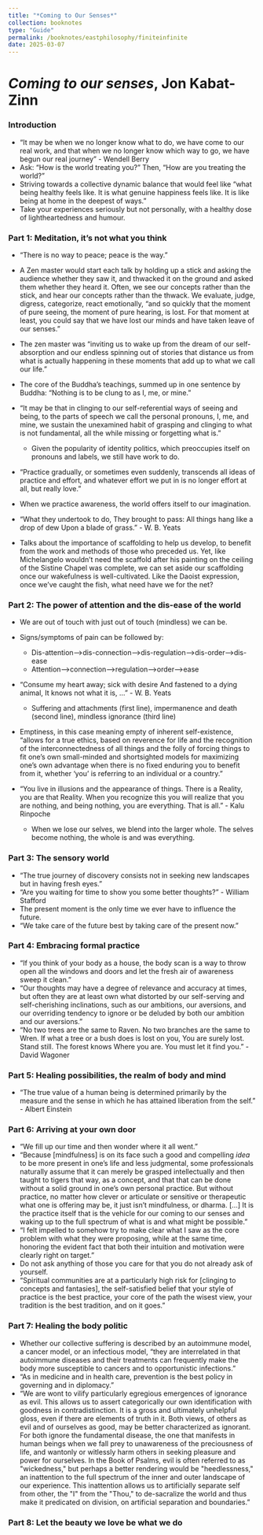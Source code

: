 ```yaml
---
title: "*Coming to Our Senses*"
collection: booknotes
type: "Guide"
permalink: /booknotes/eastphilosophy/finiteinfinite
date: 2025-03-07
---
```


# *Coming to our senses*, Jon Kabat-Zinn

### Introduction

- “It may be when we no longer know what to do, we have come to our real work, and that when we no longer know which way to go, we have begun our real journey” - Wendell Berry
- Ask: “How is the world treating you?” Then, “How are you treating the world?”
- Striving towards a collective dynamic balance that would feel like “what being healthy feels like. It is what genuine happiness feels like. It is like being at home in the deepest of ways.”
- Take your experiences seriously but not personally, with a healthy dose of lightheartedness and humour.

### Part 1: Meditation, it’s not what you think

- “There is no way to peace; peace is the way.”
- A Zen master would start each talk by holding up a stick and asking the audience whether they saw it, and thwacked it on the ground and asked them whether they heard it. Often, we see our concepts rather than the stick, and hear our concepts rather than the thwack. We evaluate, judge, digress, categorize, react emotionally, “and so quickly that the moment of pure seeing, the moment of pure hearing, is lost. For that moment at least, you could say that we have lost our minds and have taken leave of our senses.”
- The zen master was “inviting us to wake up from the dream of our self-absorption and our endless spinning out of stories that distance us from what is actually happening in these moments that add up to what we call our life.”
- The core of the Buddha’s teachings, summed up in one sentence by Buddha: “Nothing is to be clung to as I, me, or mine.”
- “It may be that in clinging to our self-referential ways of seeing and being, to the parts of speech we call the personal pronouns, I, me, and mine, we sustain the unexamined habit of grasping and clinging to what is not fundamental, all the while missing or forgetting what is.”
	- Given the popularity of identity politics, which preoccupies itself on pronouns and labels, we still have work to do.

- “Practice gradually, or sometimes even suddenly, transcends all ideas of practice and effort, and whatever effort we put in is no longer effort at all, but really love.”
- When we practice awareness, the world offers itself to our imagination.
- “What they undertook to do, They brought to pass: All things hang like a drop of dew Upon a blade of grass.” - W. B. Yeats
- Talks about the importance of scaffolding to help us develop, to benefit from the work and methods of those who preceded us. Yet, like Michelangelo wouldn’t need the scaffold after his painting on the ceiling of the Sistine Chapel was complete, we can set aside our scaffolding once our wakefulness is well-cultivated. Like the Daoist expression, once we’ve caught the fish, what need have we for the net?

### Part 2: The power of attention and the dis-ease of the world

- We are out of touch with just out of touch (mindless) we can be.
- Signs/symptoms of pain can be followed by:
	- Dis-attention—>dis-connection—>dis-regulation—>dis-order—>dis-ease
	- Attention—>connection—>regulation—>order—>ease

- “Consume my heart away; sick with desire And fastened to a dying animal, It knows not what it is, …” - W. B. Yeats
	- Suffering and attachments (first line), impermanence and death (second line), mindless ignorance (third line)

- Emptiness, in this case meaning empty of inherent self-existence, “allows for a true ethics, based on reverence for life and the recognition of the interconnectedness of all things and the folly of forcing things to fit one’s own small-minded and shortsighted models for maximizing one’s own advantage when there is no fixed enduring you to benefit from it, whether ‘you’ is referring to an individual or a country.”
- “You live in illusions and the appearance of things. There is a Reality, you are that Reality. When you recognize this you will realize that you are nothing, and being nothing, you are everything. That is all.” - Kalu Rinpoche

	- When we lose our selves, we blend into the larger whole. The selves become nothing, the whole is and was everything.

### Part 3: The sensory world

- “The true journey of discovery consists not in seeking new landscapes but in having fresh eyes.”
- “Are you waiting for time to show you some better thoughts?” - William Stafford
- The present moment is the only time we ever have to influence the future.
- “We take care of the future best by taking care of the present now.”

### Part 4: Embracing formal practice

- “If you think of your body as a house, the body scan is a way to throw open all the windows and doors and let the fresh air of awareness sweep it clean.”
- “Our thoughts may have a degree of relevance and accuracy at times, but often they are at least own what distorted by our self-serving and self-cherishing inclinations, such as our ambitions, our aversions, and our overriding tendency to ignore or be deluded by both our ambition and our aversions.”
- “No two trees are the same to Raven. No two branches are the same to Wren. If what a tree or a bush does is lost on you, You are surely lost. Stand still. The forest knows Where you are. You must let it find you.” - David Wagoner

### Part 5: Healing possibilities, the realm of body and mind

- “The true value of a human being is determined primarily by the measure and the sense in which he has attained liberation from the self.” - Albert Einstein

### Part 6: Arriving at your own door

- “We fill up our time and then wonder where it all went.”
- “Because [mindfulness] is on its face such a good and compelling *idea* to be more present in one’s life and less judgmental, some professionals naturally assume that it can merely be grasped intellectually and then taught to tigers that way, as a concept, and that that can be done without a solid ground in one’s own personal practice. But without practice, no matter how clever or articulate or sensitive or therapeutic what one is offering may be, it just isn’t mindfulness, or dharma. […] It is the practice itself that is the vehicle for our coming to our senses and waking up to the full spectrum of what is and what might be possible.”
- “I felt impelled to somehow try to make clear what I saw as the core problem with what they were proposing, while at the same time, honoring the evident fact that both their intuition and motivation were clearly right on target.”
- Do not ask anything of those you care for that you do not already ask of yourself.
- “Spiritual communities are at a particularly high risk for [clinging to concepts and fantasies], the self-satisfied belief that your style of practice is the best practice, your core of the path the wisest view, your tradition is the best tradition, and on it goes.”

### Part 7: Healing the body politic

- Whether our collective suffering is described by an autoimmune model, a cancer model, or an infectious model, “they are interrelated in that autoimmune diseases and their treatments can frequently make the body more susceptible to cancers and to opportunistic infections.”
- “As in medicine and in health care, prevention is the best policy in governing and in diplomacy.”
- “We are wont to vilify particularly egregious emergences of ignorance as evil. This allows us to assert categorically our own identification with goodness in contradistinction. It is a gross and ultimately unhelpful gloss, even if there are elements of truth in it. Both views, of others as evil and of ourselves as good, may be better characterized as ignorant. For both ignore the fundamental disease, the one that manifests in human beings when we fall prey to unawareness of the preciousness of life, and wantonly or witlessly harm others in seeking pleasure and power for ourselves. In the Book of Psalms, evil is often referred to as "wickedness," but perhaps a better rendering would be "heedlessness," an inattention to the full spectrum of the inner and outer landscape of our experience. This inattention allows us to artificially separate self from other, the "I" from the "Thou," to de-sacralize the world and thus make it predicated on division, on artificial separation and boundaries.”

### Part 8: Let the beauty we love be what we do
